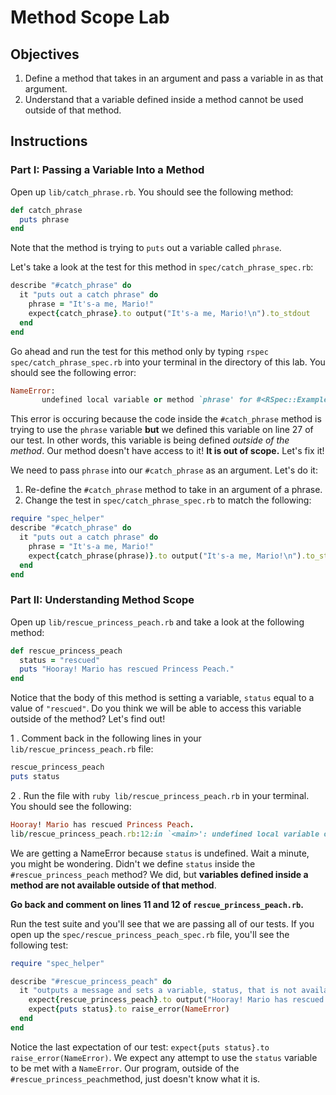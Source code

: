 # Method Scope Lab

## Objectives

1. Define a method that takes in an argument and pass a variable in as that argument. 
2. Understand that a variable defined inside a method cannot be used outside of that method. 

## Instructions

### Part I: Passing a Variable Into a Method

Open up `lib/catch_phrase.rb`. You should see the following method:

```ruby
def catch_phrase
  puts phrase
end
```

Note that the method is trying to `puts` out a variable called `phrase`. 

Let's take a look at the test for this method in `spec/catch_phrase_spec.rb`:

```ruby
describe "#catch_phrase" do 
  it "puts out a catch phrase" do 
    phrase = "It's-a me, Mario!"
    expect{catch_phrase}.to output("It's-a me, Mario!\n").to_stdout
  end
end
```

Go ahead and run the test for this method only by typing `rspec spec/catch_phrase_spec.rb` into your terminal in the directory of this lab. You should see the following error:

```ruby
NameError:
       undefined local variable or method `phrase' for #<RSpec::ExampleGroups::CatchPhrase:0x007f87b9cf04c0>
```

This error is occuring because the code inside the `#catch_phrase` method is trying to use the `phrase` variable **but** we defined this variable on line 27 of our test. In other words, this variable is being defined *outside of the method*. Our method doesn't have access to it! **It is out of scope.** Let's fix it!

We need to pass `phrase` into our `#catch_phrase` as an argument. Let's do it:

1. Re-define the `#catch_phrase` method to take in an argument of a phrase. 
2. Change the test in `spec/catch_phrase_spec.rb` to match the following:

```ruby
require "spec_helper"
describe "#catch_phrase" do 
  it "puts out a catch phrase" do 
    phrase = "It's-a me, Mario!"
    expect{catch_phrase(phrase)}.to output("It's-a me, Mario!\n").to_stdout
  end
end
```

### Part II: Understanding Method Scope

Open up `lib/rescue_princess_peach.rb` and take a look at the following method:

```ruby
def rescue_princess_peach
  status = "rescued"
  puts "Hooray! Mario has rescued Princess Peach."
end
```

Notice that the body of this method is setting a variable, `status` equal to a value of `"rescued"`. Do you think we will be able to access this variable outside of the method? Let's find out!

1 . Comment back in the following lines in your `lib/rescue_princess_peach.rb` file: 

```ruby
rescue_princess_peach
puts status
```

2 . Run the file with `ruby lib/rescue_princess_peach.rb` in your terminal. You should see the following:

```ruby
Hooray! Mario has rescued Princess Peach.
lib/rescue_princess_peach.rb:12:in `<main>': undefined local variable or method `status' for main:Object (NameError)
```

We are getting a NameError because `status` is undefined. Wait a minute, you might be wondering. Didn't we define `status` inside the `#rescue_princess_peach` method? We did, but **variables defined inside a method are not available outside of that method**. 

**Go back and comment on lines 11 and 12 of `rescue_princess_peach.rb`.**

Run the test suite and you'll see that we are passing all of our tests. If you open up the `spec/rescue_princess_peach_spec.rb` file, you'll see the following test:

```ruby
require "spec_helper"

describe "#rescue_princess_peach" do
  it "outputs a message and sets a variable, status, that is not available outside of this method" do
    expect{rescue_princess_peach}.to output("Hooray! Mario has rescued Princess Peach.\n").to_stdout 
    expect{puts status}.to raise_error(NameError)
  end 
end
```

Notice the last expectation of our test: `expect{puts status}.to raise_error(NameError)`. We expect any attempt to use the `status` variable to be met with a `NameError`. Our program, outside of the `#rescue_princess_peach`method, just doesn't know what it is. 